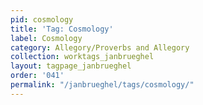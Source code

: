 ```yaml
---
pid: cosmology
title: 'Tag: Cosmology'
label: Cosmology
category: Allegory/Proverbs and Allegory
collection: worktags_janbrueghel
layout: tagpage_janbrueghel
order: '041'
permalink: "/janbrueghel/tags/cosmology/"
---
```

